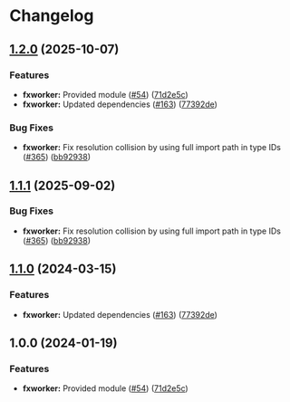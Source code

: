 # Changelog

## [1.2.0](https://github.com/bhardwajRahul/yokai/compare/fxworker-v1.1.1...fxworker/v1.2.0) (2025-10-07)


### Features

* **fxworker:** Provided module ([#54](https://github.com/bhardwajRahul/yokai/issues/54)) ([71d2e5c](https://github.com/bhardwajRahul/yokai/commit/71d2e5c601f4037e96a16eb346a26302cb250edc))
* **fxworker:** Updated dependencies ([#163](https://github.com/bhardwajRahul/yokai/issues/163)) ([77392de](https://github.com/bhardwajRahul/yokai/commit/77392de3605cef128c2b37e91ca7813376d7335a))


### Bug Fixes

* **fxworker:** Fix resolution collision by using full import path in type IDs ([#365](https://github.com/bhardwajRahul/yokai/issues/365)) ([bb92938](https://github.com/bhardwajRahul/yokai/commit/bb92938031f7cbab1e04ec6bf844d870c204bcac))

## [1.1.1](https://github.com/ankorstore/yokai/compare/fxworker/v1.1.0...fxworker/v1.1.1) (2025-09-02)


### Bug Fixes

* **fxworker:** Fix resolution collision by using full import path in type IDs ([#365](https://github.com/ankorstore/yokai/issues/365)) ([bb92938](https://github.com/ankorstore/yokai/commit/bb92938031f7cbab1e04ec6bf844d870c204bcac))

## [1.1.0](https://github.com/ankorstore/yokai/compare/fxworker/v1.0.0...fxworker/v1.1.0) (2024-03-15)


### Features

* **fxworker:** Updated dependencies ([#163](https://github.com/ankorstore/yokai/issues/163)) ([77392de](https://github.com/ankorstore/yokai/commit/77392de3605cef128c2b37e91ca7813376d7335a))

## 1.0.0 (2024-01-19)


### Features

* **fxworker:** Provided module ([#54](https://github.com/ankorstore/yokai/issues/54)) ([71d2e5c](https://github.com/ankorstore/yokai/commit/71d2e5c601f4037e96a16eb346a26302cb250edc))

